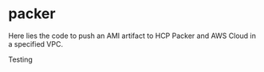 # packer
Here lies the code to push an AMI artifact to HCP Packer and AWS Cloud in a specified VPC.

Testing